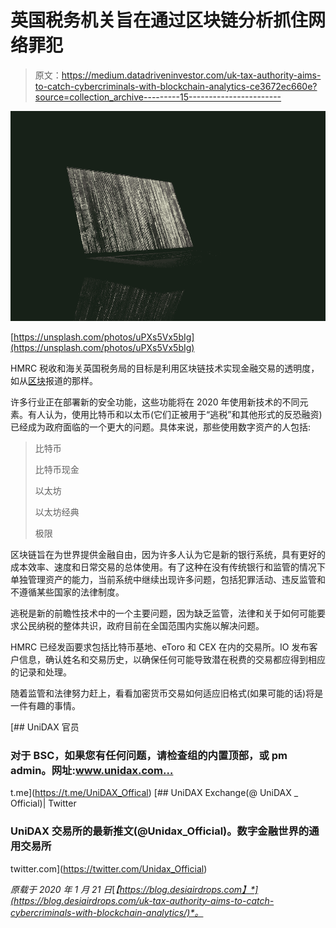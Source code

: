 # 英国税务机关旨在通过区块链分析抓住网络罪犯

> 原文：<https://medium.datadriveninvestor.com/uk-tax-authority-aims-to-catch-cybercriminals-with-blockchain-analytics-ce3672ec660e?source=collection_archive---------15----------------------->

![](img/3301cd4763f3d19437851536cfa96093.png)

[https://unsplash.com/photos/uPXs5Vx5bIg](https://unsplash.com/photos/uPXs5Vx5bIg)

HMRC 税收和海关英国税务局的目标是利用区块链技术实现金融交易的透明度，如从[区块](https://www.theblockcrypto.com/post/53473/uks-tax-authority-wants-to-deploy-a-blockchain-analytics-tool-to-catch-crypto-cybercriminals)报道的那样。

许多行业正在部署新的安全功能，这些功能将在 2020 年使用新技术的不同元素。有人认为，使用比特币和以太币(它们正被用于“逃税”和其他形式的反恐融资)已经成为政府面临的一个更大的问题。具体来说，那些使用数字资产的人包括:

> 比特币
> 
> 比特币现金
> 
> 以太坊
> 
> 以太坊经典
> 
> 极限

区块链旨在为世界提供金融自由，因为许多人认为它是新的银行系统，具有更好的成本效率、速度和日常交易的总体使用。有了这种在没有传统银行和监管的情况下单独管理资产的能力，当前系统中继续出现许多问题，包括犯罪活动、违反监管和不遵循某些国家的法律制度。

逃税是新的前瞻性技术中的一个主要问题，因为缺乏监管，法律和关于如何可能要求公民纳税的整体共识，政府目前在全国范围内实施以解决问题。

HMRC 已经发函要求包括比特币基地、eToro 和 CEX 在内的交易所。IO 发布客户信息，确认姓名和交易历史，以确保任何可能导致潜在税费的交易都应得到相应的记录和处理。

随着监管和法律努力赶上，看看加密货币交易如何适应旧格式(如果可能的话)将是一件有趣的事情。

[](https://t.me/UniDAX_Offical) [## UniDAX 官员

### 对于 BSC，如果您有任何问题，请检查组的内置顶部，或 pm admin。网址:www.unidax.com…

t.me](https://t.me/UniDAX_Offical) [](https://twitter.com/Unidax_Official) [## UniDAX Exchange(@ UniDAX _ Official)| Twitter

### UniDAX 交易所的最新推文(@Unidax_Official)。数字金融世界的通用交易所

twitter.com](https://twitter.com/Unidax_Official) 

*原载于 2020 年 1 月 21 日*[*【https://blog.desiairdrops.com】*](https://blog.desiairdrops.com/uk-tax-authority-aims-to-catch-cybercriminals-with-blockchain-analytics/)*。*